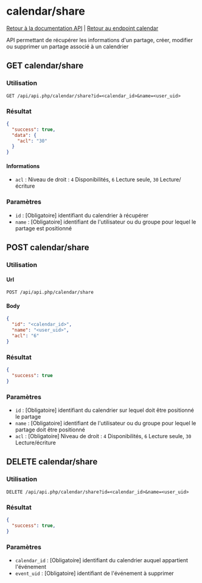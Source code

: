 # calendar/share

[Retour à la documentation API](../../README.md#utilisation-de-lapi) | [Retour au endpoint calendar](../README.md#calendar)

API permettant de récupérer les informations d'un partage, créer, modifier ou supprimer un partage associé à un calendrier

## GET calendar/share

### Utilisation

```url
GET /api/api.php/calendar/share?id=<calendar_id>&name=<user_uid>
```

### Résultat

```json
{
  "success": true,
  "data": {
    "acl": "30"
  }
}
```

#### Informations
 - `acl` : Niveau de droit : `4` Disponibilités, `6` Lecture seule, `30` Lecture/écriture 

### Paramètres

 - `id` : [Obligatoire] identifiant du calendrier à récupérer
 - `name` : [Obligatoire] identifiant de l'utilisateur ou du groupe pour lequel le partage est positionné

## POST calendar/share

### Utilisation

#### Url
```url
POST /api/api.php/calendar/share
```

#### Body
```json
{
  "id": "<calendar_id>",
  "name": "<user_uid>",
  "acl": "6"
}
```

### Résultat

```json
{
  "success": true
}
```

### Paramètres

 - `id` : [Obligatoire] identifiant du calendrier sur lequel doit être positionné le partage
 - `name` : [Obligatoire] identifiant de l'utilisateur ou du groupe pour lequel le partage doit être positionné
 - `acl` : [Obligatoire] Niveau de droit : `4` Disponibilités, `6` Lecture seule, `30` Lecture/écriture 

## DELETE calendar/share

### Utilisation

```url
DELETE /api/api.php/calendar/share?id=<calendar_id>&name=<user_uid>
```

### Résultat

```json
{
  "success": true,
}
```

### Paramètres

 - `calendar_id` : [Obligatoire] identifiant du calendrier auquel appartient l'événement
 - `event_uid` : [Obligatoire] identifiant de l'événement à supprimer